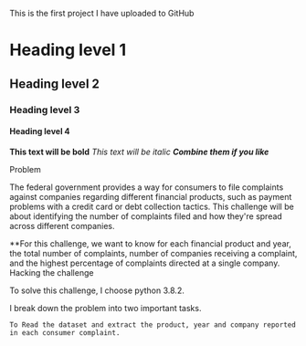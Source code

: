 
This is the first project I have uploaded to GitHub

# Heading level 1
## Heading level 2
### Heading level 3
#### Heading level 4

**This text will be bold**
*This text will be italic*
***Combine them if you like***

Problem

The federal government provides a way for consumers to file complaints against companies regarding different financial products, such as payment problems with a credit card or debt collection tactics. This challenge will be about identifying the number of complaints filed and how they're spread across different companies.

**For this challenge, we want to know for each financial product and year, the total number of complaints, number of companies receiving a complaint, and the highest percentage of complaints directed at a single company.
Hacking the challenge

To solve this challenge, I choose python 3.8.2.

I break down the problem into two important tasks.

    To Read the dataset and extract the product, year and company reported in each consumer complaint.
    

